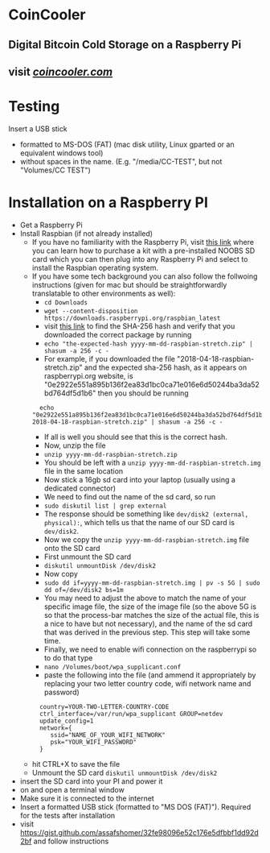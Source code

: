 # CoinCooler
## Digital Bitcoin Cold Storage on a Raspberry Pi
## visit [*coincooler.com*](http://coincooler.com/)

# Testing
Insert a USB stick
- formatted to MS-DOS (FAT) (mac disk utility, Linux gparted or an equivalent windows tool)
- without spaces in the name. (E.g. "/media/CC-TEST", but not "Volumes/CC TEST")

# Installation on a Raspberry PI
- Get a Raspberry Pi
- Install Raspbian (if not already installed)
  - If you have no familiarity with the Raspberry Pi, visit [this link](https://www.raspberrypi.org/downloads/noobs/) where you can learn how to purchase a kit with a pre-installed NOOBS SD card which you can then plug into any Raspberry Pi and select to install the Raspbian operating system.
  - If you have some tech background you can also follow the follwoing instructions (given for mac but should be straightforwardly translatable to other environments as well):
    - `cd Downloads`
    - `wget --content-disposition https://downloads.raspberrypi.org/raspbian_latest`
    - visit [this link](https://www.raspberrypi.org/downloads/raspbian/) to find the SHA-256 hash and verify that you downloaded the correct package by running
    - `echo "the-expected-hash yyyy-mm-dd-raspbian-stretch.zip" | shasum -a 256 -c -`
    - For example, if you downloaded the file "2018-04-18-raspbian-stretch.zip" and the expected sha-256 hash, as it appears on raspberrypi.org website, is "0e2922e551a895b136f2ea83d1bc0ca71e016e6d50244ba3da52bd764df5d1b6" then you should be running
    ```
      echo "0e2922e551a895b136f2ea83d1bc0ca71e016e6d50244ba3da52bd764df5d1b6  2018-04-18-raspbian-stretch.zip" | shasum -a 256 -c -
    ```
    - If all is well you should see that this is the correct hash.
    - Now, unzip the file
    - `unzip yyyy-mm-dd-raspbian-stretch.zip`
    - You should be left with a `unzip yyyy-mm-dd-raspbian-stretch.img` file in the same location
    - Now stick a 16gb sd card into your laptop (usually using a dedicated connector)
    - We need to find out the name of the sd card, so run
    - `sudo diskutil list | grep external`
    - The response should be something like `dev/disk2 (external, physical):`, which tells us that the name of our SD card is `dev/disk2`.
    - Now we copy the `unzip yyyy-mm-dd-raspbian-stretch.img` file onto the SD card
    - First unmount the SD card
    - `diskutil unmountDisk /dev/disk2`
    - Now copy
    - `sudo dd if=yyyy-mm-dd-raspbian-stretch.img | pv -s 5G | sudo dd of=/dev/disk2 bs=1m`
    - You may need to adjust the above to match the name of your specific image file, the size of the image file (so the above 5G is so that the process-bar matches the size of the actual file, this is a nice to have but not necessary), and the name of the sd card that was derived in the previous step. This step will take some time.
    - Finally, we need to enable wifi connection on the raspberrypi so to do that type
    - `nano /Volumes/boot/wpa_supplicant.conf`
    - paste the following into the file (and ammend it appropriately by replacing your two letter country code, wifi network name and password)
    ```
      country=YOUR-TWO-LETTER-COUNTRY-CODE
      ctrl_interface=/var/run/wpa_supplicant GROUP=netdev
      update_config=1
      network={
         ssid="NAME_OF_YOUR_WIFI_NETWORK"
         psk="YOUR_WIFI_PASSWORD"
      }
    ```
  - hit CTRL+X to save the file
  - Unmount the SD card `diskutil unmountDisk /dev/disk2`
- insert the SD card into your PI and power it 
- on and open a terminal window
- Make sure it is connected to the internet
- Insert a formatted USB stick (formatted to "MS DOS (FAT)"). Required for the tests after installation
- visit https://gist.github.com/assafshomer/32fe98096e52c176e5dfbbf1dd92d2bf and follow instructions
